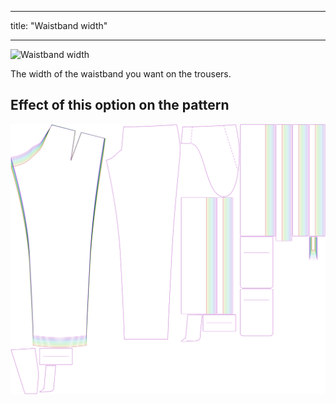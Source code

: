 ***

title: "Waistband width"

***

![Waistband width](waistbandwidth.svg)

The width of the waistband you want on the trousers.

## Effect of this option on the pattern

![This image shows the effect of this option by superimposing several variants that have a different value for this option](theo_waistbandwidth_sample.svg "Effect of this option on the pattern")
